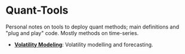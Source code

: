 # Quant-Tools
Personal notes on tools to deploy quant methods; main definitions and "plug and play" code. Mostly methods on time-series. 

- [**Volatility Modeling**](./Volatility/index.md): Volatility modelling and forecasting.
